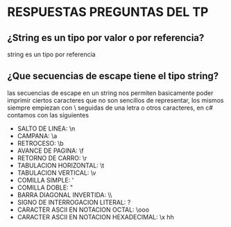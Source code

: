 # RESPUESTAS PREGUNTAS DEL TP
## ¿String es un tipo por valor o por referencia?
string es un tipo por referencia
## ¿Que secuencias de escape tiene el tipo string?
las secuencias de escape en un string nos permiten basicamente poder imprimir ciertos caracteres que no son sencillos de representar, los mismos siempre empiezan con \ seguidas de una letra o otros caracteres, en c# contamos con las siguientes
- SALTO DE LINEA: \n
- CAMPANA: \a
- RETROCESO: \b
- AVANCE DE PAGINA: \f
- RETORNO DE CARRO: \r
- TABULACION HORIZONTAL: \t
- TABULACION VERTICAL: \v
- COMILLA SIMPLE: \'
- COMILLA DOBLE: \"
- BARRA DIAGONAL INVERTIDA: \\\\
- SIGNO DE INTERROGACION LITERAL: \?
- CARACTER ASCII EN NOTACION OCTAL: \ooo
- CARACTER ASCII EN NOTACION HEXADECIMAL: \x hh